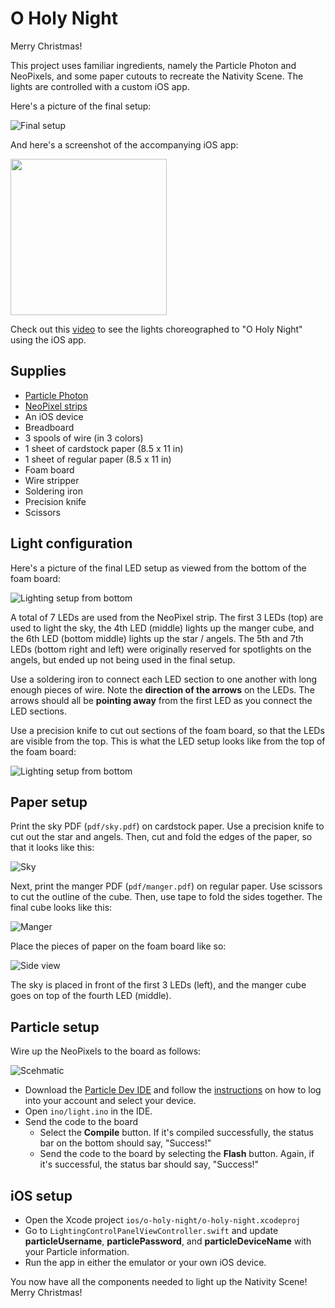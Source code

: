 # O Holy Night

Merry Christmas!

This project uses familiar ingredients, namely the Particle Photon and NeoPixels, and some paper cutouts to recreate the Nativity Scene. The lights are controlled with a custom iOS app.

Here's a picture of the final setup:

![Final setup](https://raw.githubusercontent.com/drejkim/o-holy-night/master/img/o-holy-night-lit.png)

And here's a screenshot of the accompanying iOS app:

<img src="https://raw.githubusercontent.com/drejkim/o-holy-night/master/img/ios.png" width="250">

Check out this [video](https://youtu.be/TUcphhJK0uM) to see the lights choreographed to "O Holy Night" using the iOS app.

## Supplies

* [Particle Photon](https://store.particle.io/)
* [NeoPixel strips](https://www.adafruit.com/product/1138)
* An iOS device
* Breadboard
* 3 spools of wire (in 3 colors)
* 1 sheet of cardstock paper (8.5 x 11 in)
* 1 sheet of regular paper (8.5 x 11 in)
* Foam board
* Wire stripper
* Soldering iron
* Precision knife
* Scissors

## Light configuration

Here's a picture of the final LED setup as viewed from the bottom of the foam board:

![Lighting setup from bottom](https://raw.githubusercontent.com/drejkim/o-holy-night/master/img/led-setup-bottom.jpg)

A total of 7 LEDs are used from the NeoPixel strip. The first 3 LEDs (top) are used to light the sky, the 4th LED (middle) lights up the manger cube, and the 6th LED (bottom middle) lights up the star / angels. The 5th and 7th LEDs (bottom right and left) were originally reserved for spotlights on the angels, but ended up not being used in the final setup.

Use a soldering iron to connect each LED section to one another with long enough pieces of wire. Note the **direction of the arrows** on the LEDs. The arrows should all be **pointing away** from the first LED as you connect the LED sections.

Use a precision knife to cut out sections of the foam board, so that the LEDs are visible from the top. This is what the LED setup looks like from the top of the foam board:

![Lighting setup from bottom](https://raw.githubusercontent.com/drejkim/o-holy-night/master/img/led-setup-top.jpg)

## Paper setup

Print the sky PDF (`pdf/sky.pdf`) on cardstock paper. Use a precision knife to cut out the star and angels. Then, cut and fold the edges of the paper, so that it looks like this:

![Sky](https://raw.githubusercontent.com/drejkim/o-holy-night/master/img/sky-final.jpg)

Next, print the manger PDF (`pdf/manger.pdf`) on regular paper. Use scissors to cut the outline of the cube. Then, use tape to fold the sides together. The final cube looks like this:

![Manger](https://raw.githubusercontent.com/drejkim/o-holy-night/master/img/manger-final.jpg)

Place the pieces of paper on the foam board like so:

![Side view](https://raw.githubusercontent.com/drejkim/o-holy-night/master/img/o-holy-night-side.jpg)

The sky is placed in front of the first 3 LEDs (left), and the manger cube goes on top of the fourth LED (middle).

## Particle setup

Wire up the NeoPixels to the board as follows:

![Scehmatic](https://raw.githubusercontent.com/drejkim/o-holy-night/master/img/schematic.png)

* Download the [Particle Dev IDE](https://www.particle.io/dev) and follow the [instructions](https://docs.particle.io/guide/tools-and-features/dev/) on how to log into your account and select your device.
* Open `ino/light.ino` in the IDE.
* Send the code to the board
  * Select the **Compile** button. If it's compiled successfully, the status bar on the bottom should say, "Success!"
  * Send the code to the board by selecting the **Flash** button. Again, if it's successful, the status bar should say, "Success!"

## iOS setup

* Open the Xcode project `ios/o-holy-night/o-holy-night.xcodeproj`
* Go to `LightingControlPanelViewController.swift` and update **particleUsername**, **particlePassword**, and **particleDeviceName** with your Particle information.
* Run the app in either the emulator or your own iOS device.

You now have all the components needed to light up the Nativity Scene! Merry Christmas!
